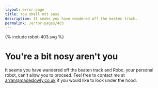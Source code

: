 ```yaml
---
layout: error-page
title: You shall not pass
description: It seems you have wandered off the beaten track.
permalink: /error-pages/403
---
```


{% include robot-403.svg %}

# You're a bit nosy aren't you

It seems you have wandered off the beaten track and Robo, your personal robot, can't allow you to proceed. Feel free to contact me at <i class="fas fa-envelope"></i> <a href="mailto:arran@madeslowly.co.uk">arran@madeslowly.co.uk</a> if you would like to look under the hood.
